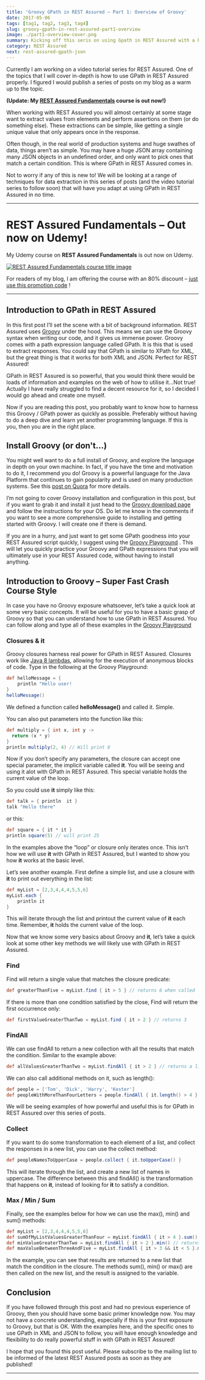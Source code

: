 ```yaml
---
title: 'Groovy GPath in REST Assured – Part 1: Overview of Groovy'
date: 2017-05-06
tags: [tag1, tag2, tag3, tag4]
slug: groovy-gpath-in-rest-assured-part1-overview
image: ./part1-overview-cover.png
summary: Kicking off this seris on using Gpath in REST Assured with a brief look at the Groovy language"
category: REST Assured
next: rest-assured-gpath-json
---
```


Currently I am working on a video tutorial series for REST Assured. One of the topics that I will cover in-depth is how to use GPath in REST Assured properly. I figured I would publish a series of posts on my blog as a warm up to the topic.

**(Update: My [REST Assured Fundamentals](https://www.udemy.com/rest-assured-fundamentals/?couponCode=TECHIETESTER) course is out now!)**

When working with REST Assured you will almost certainly at some stage want to extract values from elements and perform assertions on them (or do something else). These extractions can be simple, like getting a single unique value that only appears once in the response.

Often though, in the real world of production systems and huge swathes of data, things aren’t as simple. You may have a huge JSON array containing many JSON objects in an undefined order, and only want to pick ones that match a certain condition. This is where GPath in REST Assured comes in.

Not to worry if any of this is new to! We will be looking at a range of techniques for data extraction in this series of posts (and the video tutorial series to follow soon) that will have you adapt at using GPath in REST Assured in no time.

---

# REST Assured Fundamentals – Out now on Udemy!

My Udemy course on **REST Assured Fundamentals** is out now on Udemy.

[![REST Assured Fundamentals course title image](../../extract-JSON-response/RestAssuredFundamentalsUdemyLogo.png)](https://www.udemy.com/rest-assured-fundamentals/?couponCode=TECHIETESTER)

For readers of my blog, I am offering the course with an 80% discount – [just use this promotion code](https://www.udemy.com/rest-assured-fundamentals/?couponCode=TECHIETESTER) !

---

## Introduction to GPath in REST Assured

In this first post I’ll set the scene with a bit of background information. REST Assured uses [Groovy](http://groovy-lang.org/) under the hood. This means we can use the Groovy syntax when writing our code, and it gives us immense power. Groovy comes with a path expression language called GPath. It is this that is used to extract responses. You could say that GPath is similar to XPath for XML, but the great thing is that it works for both XML and JSON. Perfect for REST Assured!

GPath in REST Assured is so powerful, that you would think there would be loads of information and examples on the web of how to utilise it…Not true! Actually I have really struggled to find a decent resource for it, so I decided I would go ahead and create one myself.

Now if you are reading this post, you probably want to know how to harness this Groovy / GPath power as quickly as possible. Preferably without having to do a deep dive and learn yet another programming language. If this is you, then you are in the right place.

## Install Groovy (or don't...)

You might well want to do a full install of Groovy, and explore the language in depth on your own machine. In fact, if you have the time and motivation to do it, I recommend you do! Groovy is a powerful language for the Java Platform that continues to gain popularity and is used on many production systems. See this [post on Quora](https://www.quora.com/Whos-using-Groovy-in-production) for more details.

I’m not going to cover Groovy installation and configuration in this post, but if you want to grab it and install it just head to the [Groovy download page](http://groovy-lang.org/download.html) and follow the instructions for your OS. Do let me know in the comments if you want to see a more comprehensive guide to installing and getting started with Groovy. I will create one if there is demand.

If you are in a hurry, and just want to get some GPath goodness into your REST Assured script quickly, I suggest using the [Groovy Playground](https://groovy-playground.appspot.com/) . This will let you quickly practice your Groovy and GPath expressions that you will ultimately use in your REST Assured code, without having to install anything.

## Introduction to Groovy – Super Fast Crash Course Style

In case you have no Groovy exposure whatsoever, let’s take a quick look at some very basic concepts. It will be useful for you to have a basic grasp of Groovy so that you can understand how to use GPath in REST Assured. You can follow along and type all of these examples in the [Groovy Playground](https://groovy-playground.appspot.com/)

### Closures & it

Groovy closures harness real power for GPath in REST Assured. Closures work like [Java 8 lambdas](https://www.tutorialspoint.com/java8/java8_lambda_expressions.htm), allowing for the execution of anonymous blocks of code. Type in the following at the Groovy Playground:

```groovy
def helloMessage = {
    println "Hello user!
}
helloMessage()
```

We defined a function called **helloMessage()** and called it. Simple.

You can also put parameters into the function like this:

```groovy
def multiply = { int x, int y ->
  return (x * y)
}
println multiply(2, 4) // Will print 8
```

Now if you don’t specify any parameters, the closure can accept one special parameter, the implicit variable called **it**. You will be seeing and using it alot with GPath in REST Assured. This special variable holds the current value of the loop.

So you could use **it** simply like this:

```groovy
def talk = { println  it }
talk "Hello there"
```

or this:

```groovy
def square = { it * it }
println square(5) // will print 25
```

In the examples above the “loop” or closure only iterates once. This isn’t how we will use **it** with GPath in REST Assured, but I wanted to show you how **it** works at the basic level.

Let’s see another example. First define a simple list, and use a closure with **it** to print out everything in the list:

```groovy
def myList = [2,3,4,4,4,5,5,6]
myList.each {
    println it
}
```

This will iterate through the list and printout the current value of **it** each time. Remember, **it** holds the current value of the loop.

Now that we know some very basics about Groovy and **it**, let’s take a quick look at some other key methods we will likely use with GPath in REST Assured.

### Find

Find will return a single value that matches the closure predicate:

```groovy
def greaterThanFive = myList.find { it > 5 } // returns 6 when called
```

If there is more than one condition satisfied by the close, Find will return the first occurrence only:

```groovy
def firstValueGreaterThanTwo = myList.find { it > 2 } // returns 3
```

### FindAll

We can use findAll to return a new collection with all the results that match the condition. Similar to the example above:

```groovy
def allValuesGreaterThanTwo = myList.findAll { it > 2 } // returns a list with all the values greater than 2
```

We can also call additional methods on it, such as length():

```groovy
def people = ['Tom', 'Dick', 'Harry', 'Kester']
def peopleWithMoreThanFourLetters = people.findAll { it.length() > 4 } // returns a list with Harry and Kester
```

We will be seeing examples of how powerful and useful this is for GPath in REST Assured over this series of posts.

### Collect

If you want to do some transformation to each element of a list, and collect the responses in a new list, you can use the collect method:

```groovy
def peopleNamesToUpperCase = people.collect { it.toUpperCase() }
```

This will iterate through the list, and create a new list of names in uppercase. The difference between this and findAll() is the transformation that happens on **it**, instead of looking for **it** to satisfy a condition.

### Max / Min / Sum

Finally, see the examples below for how we can use the max(), min() and sum() methods:

```groovy
def myList = [2,3,4,4,4,5,5,6]
def sumOfMyListValuesGreaterThanFour = myList.findAll { it > 4 }.sum() // returns 16
def minValueGreaterThanTwo = myList.findAll { it > 2 }.min() // returns 3
def maxValueBetweenThreeAndFive = myList.findAll { it > 3 && it < 5 }.max() // returns 4
```

In the example, you can see that results are returned to a new list that match the condition in the closure. The methods sum(), min() or max() are then called on the new list, and the result is assigned to the variable.

## Conclusion

If you have followed through this post and had no previous experience of Groovy, then you should have some basic primer knowledge now. You may not have a concrete understanding, especially if this is your first exposure to Groovy, but that is OK. With the examples here, and the specific ones to use GPath in XML and JSON to follow, you will have enough knowledge and flexibility to do really powerful stuff in with GPath in REST Assured!

I hope that you found this post useful. Please subscribe to the mailing list to be informed of the latest REST Assured posts as soon as they are published!

---
